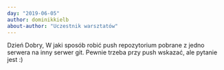 ```yaml
---
day: "2019-06-05"
author: dominikkielb
about-author: "Uczestnik warsztatów"
---
```


Dzień Dobry,
W jaki sposób robić push repozytorium pobrane z jedno serwera na inny serwer git. Pewnie trzeba przy push wskazać, ale pytanie jest :)

